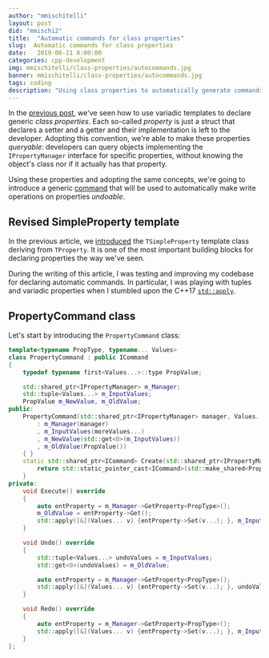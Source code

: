 ```yaml
---
author: "mmischitelli"
layout: post
did: "mmischi2"
title:  "Automatic commands for class properties"
slug:  Automatic commands for class properties
date:   2019-06-11 8:00:00
categories: cpp-development
img: mmischitelli/class-properties/autocommands.jpg
banner: mmischitelli/class-properties/autocommands.jpg
tags: coding
description: "Using class properties to automatically generate commands"
---
```

In the [previous post](/cpp-development/2019/06/04/templated-properties), we've seen how to use variadic templates to declare generic *class properties*. Each so-called *property* is just a struct that declares a setter and a getter and their implementation is left to the developer. Adopting this convention, we're able to make these properties *queryable*: developers can query objects implementing the `IPropertyManager` interface for specific properties, without knowing the object's class nor if it actually has that property.

Using these properties and adopting the same concepts, we're going to introduce a generic [command](/cpp-development/2019/06/04/templated-properties#command-pattern) that will be used to automatically make write operations on properties *undoable*.

## Revised SimpleProperty template
In the previous article, we [introduced](cpp-development/2019/06/04/templated-properties#generic-properties) the `TSimpleProperty` template class deriving from `TProperty`. It is one of the most important building blocks for declaring properties the way we've seen.

During the writing of this article, I was testing and improving my codebase for declaring automatic commands. In particular, I was playing with tuples and variadic properties when I stumbled upon the C++17 [`std::apply`](https://en.cppreference.com/w/cpp/utility/apply).

## PropertyCommand class

Let's start by introducing the `PropertyCommand` class:

```cpp
template<typename PropType, typename... Values>
class PropertyCommand : public ICommand
{
	typedef typename first<Values...>::type PropValue;

	std::shared_ptr<IPropertyManager> m_Manager;
	std::tuple<Values...> m_InputValues;
	PropValue m_NewValue, m_OldValue;
public:
	PropertyCommand(std::shared_ptr<IPropertyManager> manager, Values... moreValues)
		: m_Manager(manager)
		, m_InputValues(moreValues...)
		, m_NewValue(std::get<0>(m_InputValues))
		, m_OldValue(PropValue())
	{ }
	static std::shared_ptr<ICommand> Create(std::shared_ptr<IPropertyManager> manager, Values... moreValues) {
		return std::static_pointer_cast<ICommand>(std::make_shared<PropertyCommand>(manager, moreValues...));
	}
private:
	void Execute() override
	{
		auto entProperty = m_Manager->GetProperty<PropType>();
		m_OldValue = entProperty->Get();
		std::apply([&](Values... v) {entProperty->Set(v...); }, m_InputValues);
	}

	void Undo() override
	{
		std::tuple<Values...> undoValues = m_InputValues;
		std::get<0>(undoValues) = m_OldValue;

		auto entProperty = m_Manager->GetProperty<PropType>();
		std::apply([&](Values... v) {entProperty->Set(v...); }, undoValues);
	}

	void Redo() override
	{
		auto entProperty = m_Manager->GetProperty<PropType>();
		std::apply([&](Values... v) {entProperty->Set(v...); }, m_InputValues);
	}
};
```